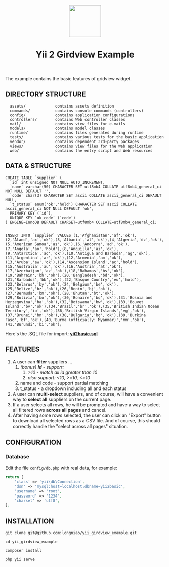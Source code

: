<p align="center">
    <a href="https://github.com/yiisoft" target="_blank">
        <img src="https://avatars0.githubusercontent.com/u/993323" height="100px">
    </a>
    <h1 align="center">Yii 2 Girdview Example</h1>
    <br>
</p>

The example contains the basic features of gridview widget.

DIRECTORY STRUCTURE
-------------------

      assets/             contains assets definition
      commands/           contains console commands (controllers)
      config/             contains application configurations
      controllers/        contains Web controller classes
      mail/               contains view files for e-mails
      models/             contains model classes
      runtime/            contains files generated during runtime
      tests/              contains various tests for the basic application
      vendor/             contains dependent 3rd-party packages
      views/              contains view files for the Web application
      web/                contains the entry script and Web resources


DATA & STRUCTURE
----------------

```
CREATE TABLE `supplier` (
  `id` int unsigned NOT NULL AUTO_INCREMENT,
  `name` varchar(50) CHARACTER SET utf8mb4 COLLATE utf8mb4_general_ci NOT NULL DEFAULT '',
  `code` char(3) CHARACTER SET ascii COLLATE ascii_general_ci DEFAULT NULL,
  `t_status` enum('ok','hold') CHARACTER SET ascii COLLATE ascii_general_ci NOT NULL DEFAULT 'ok',
  PRIMARY KEY (`id`),
  UNIQUE KEY `uk_code` (`code`)
) ENGINE=InnoDB DEFAULT CHARSET=utf8mb4 COLLATE=utf8mb4_general_ci;


INSERT INTO `supplier` VALUES (1,'Afghanistan','af','ok'),(2,'Åland','ax','ok'),(3,'Albania','al','ok'),(4,'Algeria','dz','ok'),(5,'American Samoa','as','ok'),(6,'Andorra','ad','ok'),(7,'Angola','ao','hold'),(8,'Anguilla','ai','ok'),(9,'Antarctica','aq','ok'),(10,'Antigua and Barbuda','ag','ok'),(11,'Argentina','ar','ok'),(12,'Armenia','am','ok'),(13,'Aruba','aw','ok'),(14,'Ascension Island','ac','hold'),(15,'Australia','au','ok'),(16,'Austria','at','ok'),(17,'Azerbaijan','az','ok'),(18,'Bahamas','bs','ok'),(19,'Bahrain','bh','ok'),(20,'Bangladesh','bd','ok'),(21,'Barbados','bb','ok'),(22,'Basque Country','eu','hold'),(23,'Belarus','by','ok'),(24,'Belgium','be','ok'),(25,'Belize','bz','ok'),(26,'Benin','bj','ok'),(27,'Bermuda','bm','ok'),(28,'Bhutan','bt','ok'),(29,'Bolivia','bo','ok'),(30,'Bonaire','bq','ok'),(31,'Bosnia and Herzegovina','ba','ok'),(32,'Botswana','bw','ok'),(33,'Bouvet Island','bv','ok'),(34,'Brazil','br','ok'),(35,'British Indian Ocean Territory','io','ok'),(36,'British Virgin Islands','vg','ok'),(37,'Brunei','bn','ok'),(38,'Bulgaria','bg','ok'),(39,'Burkina Faso','bf','ok'),(40,'Burma (officially: Myanmar)','mm','ok'),(41,'Burundi','bi','ok');
```

Here's the .SQL file for import: [**yii2basic.sql**](./docs/yii2basic.sql)



FEATURES
--------

1. A user can **filter** suppliers ...
    1. *(bonus) **id** - support:*
        1. *>10 - match all id greater than 10*
        2. *also support: <10, >=10, <=10* 
    2. name and code - support partial matching
    3. t_status - a dropdown including all and each status
2. A user can **multi-select** suppliers, and of course, will have a convenient way to **select all** suppliers on the current page.
3. If a user selects all rows, he will be prompted and have a way to select all filtered rows **across all pages** and cancel.
4. After having some rows selected, the user can click an "Export" button to download all selected rows as a CSV file. And of course, this should correctly handle the "select across all pages" situation.


CONFIGURATION
-------------

### Database

Edit the file `config/db.php` with real data, for example:

```php
return [
    'class' => 'yii\db\Connection',
    'dsn' => 'mysql:host=localhost;dbname=yii2basic',
    'username' => 'root',
    'password' => '1234',
    'charset' => 'utf8',
];
```


INSTALLATION
-------

```
git clone git@github.com:longniao/yii_girdview_example.git

cd yii_girdview_example

composer install

php yii serve
```
